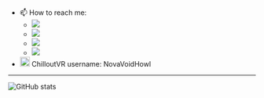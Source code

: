 
- 📫 How to reach me:
  - <img src="https://img.shields.io/static/v1?label=Discord&message=novavoidhowl&color=0000DF&style=flat-square&logo=discord">
  - [<img src="https://img.shields.io/discord/794347463422115881?label=TheWorldCore&logo=discord&flat-square">](https://dc.theworldcore.link/)
  - [<img src="https://img.shields.io/discord/1271866115190030430?label=CVRFury&logo=discord&flat-square">](https://dc.cvrfury.uk/)
  - [<img src="https://img.shields.io/static/v1?label=Keybase&message=nvh&color=0000DF&style=flat-square&logo=keybase">](https://keybase.io/nvh)
-  <img src="https://abinteractive.net/assets/images/cvr-ok1.png" width="20" /> ChilloutVR username: NovaVoidHowl

___

![GitHub stats](https://github-readme-stats-novavoidhowl.vercel.app/api?username=NovaVoidHowl&show_icons=true&theme=midnight-purple&count_private=true&ring_color=0000DF&hide_border=true&custom_title=Github%20Stats)  
